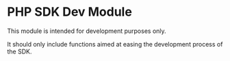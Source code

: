 # PHP SDK Dev Module

This module is intended for development purposes only.

It should only include functions aimed at easing the development process of the SDK.
